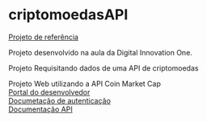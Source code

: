 # criptomoedasAPI


[Projeto de referência](https://github.com/bahcasac/DigitalOne)

Projeto desenvolvido na aula da Digital Innovation One.

Projeto Requisitando dados de uma API de criptomoedas

Projeto Web utilizando a API Coin Market Cap <br>
[Portal do desenvolvedor](https://pro.coinmarketcap.com/account) <br>
[Documetação de autenticação](https://coinmarketcap.com/api/documentation/v1/#section/Authentication) <br>
[Documentação API](https://coinmarketcap.com/api/documentation/v1/#) <br>
